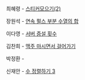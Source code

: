 최혜령 - [스티커모으기(2)](https://school.programmers.co.kr/learn/courses/30/lessons/12971?language=python3)

장원석 - [연속 펄스 부분 수열의 합](https://school.programmers.co.kr/learn/courses/30/lessons/161988?language=java)

이다영 - [서버 증설 횟수](https://school.programmers.co.kr/learn/courses/30/lessons/389479)

김찬희 - [맥주 마시면서 걸어가기](https://www.acmicpc.net/problem/9205)

박정환 - 

신재안 - [수 정렬하기 3](https://www.acmicpc.net/problem/10989)
